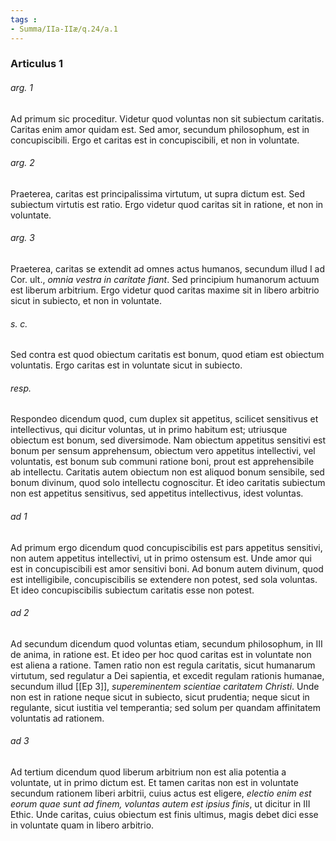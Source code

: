 ```yaml
---
tags : 
- Summa/IIa-IIæ/q.24/a.1
---
```


### Articulus 1

###### arg. 1
Ad primum sic proceditur. Videtur quod voluntas non sit subiectum caritatis. Caritas enim amor quidam est. Sed amor, secundum philosophum, est in concupiscibili. Ergo et caritas est in concupiscibili, et non in voluntate.

###### arg. 2
Praeterea, caritas est principalissima virtutum, ut supra dictum est. Sed subiectum virtutis est ratio. Ergo videtur quod caritas sit in ratione, et non in voluntate.

###### arg. 3
Praeterea, caritas se extendit ad omnes actus humanos, secundum illud I ad Cor. ult., *omnia vestra in caritate fiant*. Sed principium humanorum actuum est liberum arbitrium. Ergo videtur quod caritas maxime sit in libero arbitrio sicut in subiecto, et non in voluntate.

###### s. c.
Sed contra est quod obiectum caritatis est bonum, quod etiam est obiectum voluntatis. Ergo caritas est in voluntate sicut in subiecto.

###### resp.
Respondeo dicendum quod, cum duplex sit appetitus, scilicet sensitivus et intellectivus, qui dicitur voluntas, ut in primo habitum est; utriusque obiectum est bonum, sed diversimode. Nam obiectum appetitus sensitivi est bonum per sensum apprehensum, obiectum vero appetitus intellectivi, vel voluntatis, est bonum sub communi ratione boni, prout est apprehensibile ab intellectu. Caritatis autem obiectum non est aliquod bonum sensibile, sed bonum divinum, quod solo intellectu cognoscitur. Et ideo caritatis subiectum non est appetitus sensitivus, sed appetitus intellectivus, idest voluntas.

###### ad 1
Ad primum ergo dicendum quod concupiscibilis est pars appetitus sensitivi, non autem appetitus intellectivi, ut in primo ostensum est. Unde amor qui est in concupiscibili est amor sensitivi boni. Ad bonum autem divinum, quod est intelligibile, concupiscibilis se extendere non potest, sed sola voluntas. Et ideo concupiscibilis subiectum caritatis esse non potest.

###### ad 2
Ad secundum dicendum quod voluntas etiam, secundum philosophum, in III de anima, in ratione est. Et ideo per hoc quod caritas est in voluntate non est aliena a ratione. Tamen ratio non est regula caritatis, sicut humanarum virtutum, sed regulatur a Dei sapientia, et excedit regulam rationis humanae, secundum illud [[Ep 3]], *supereminentem scientiae caritatem Christi*. Unde non est in ratione neque sicut in subiecto, sicut prudentia; neque sicut in regulante, sicut iustitia vel temperantia; sed solum per quandam affinitatem voluntatis ad rationem.

###### ad 3
Ad tertium dicendum quod liberum arbitrium non est alia potentia a voluntate, ut in primo dictum est. Et tamen caritas non est in voluntate secundum rationem liberi arbitrii, cuius actus est eligere, *electio enim est eorum quae sunt ad finem, voluntas autem est ipsius finis*, ut dicitur in III Ethic. Unde caritas, cuius obiectum est finis ultimus, magis debet dici esse in voluntate quam in libero arbitrio.

